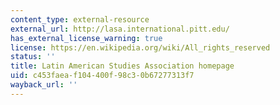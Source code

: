 ```yaml
---
content_type: external-resource
external_url: http://lasa.international.pitt.edu/
has_external_license_warning: true
license: https://en.wikipedia.org/wiki/All_rights_reserved
status: ''
title: Latin American Studies Association homepage
uid: c453faea-f104-400f-98c3-0b67277313f7
wayback_url: ''
---
```

